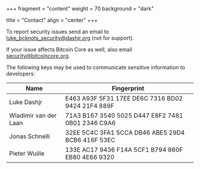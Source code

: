 +++
fragment = "content"
weight = 70
background = "dark"

title = "Contact"
align = "center"
+++

To report security issues send an email to [luke_bcknots_security@dashjr.org](mailto:luke_bcknots_security@dashjr.org) (not for support).

If your issue affects Bitcoin Core as well, also email [security@bitcoincore.org](mailto:security@bitcoincore.org).

The following keys may be used to communicate sensitive information to developers:

| Name | Fingerprint |
|------|-------------|
| Luke Dashjr           |	E463 A93F 5F31 17EE DE6C 7316 BD02 9424 21F4 889F |
| Wladimir van der Laan | 71A3 B167 3540 5025 D447 E8F2 7481 0B01 2346 C9A6 |
| Jonas Schnelli        | 32EE 5C4C 3FA1 5CCA DB46 ABE5 29D4 BCB6 416F 53EC |
| Pieter Wuille         | 133E AC17 9436 F14A 5CF1 B794 860F EB80 4E66 9320 |
